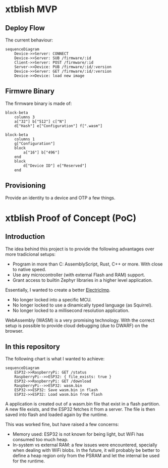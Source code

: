 # xtblish MVP

## Deploy Flow

The current behaviour:

```mermaid
sequenceDiagram
    Device->>Server: CONNECT
    Device->>Server: SUB /firmware/:id
    Client->>Server: POST /firmware/:id
    Server->>Device: PUB /firmware/:id/:version
    Device->>Server: GET /firmware/:id/:version
    Device->>Device: load new image
```

## Firmwre Binary

The firmware binary is made of:

```mermaid
block-beta
    columns 3
    a["32"] b["512"] c["N"]
    d["Hash"] e["Configuration"] f[".wasm"]
```

```mermaid
block-beta
    columns 1
    g["Configuration"]
    block
        a["16"] b["496"]
    end
    block
        d["Device ID"] e["Reserved"]
    end
```

## Provisioning

Provide an identity to a device and OTP a few things.

# xtblish Proof of Concept (PoC)

## Introduction

The idea behind this project is to provide the following advantages over more tradicional setups:

* Program in more than C: AssemblyScript, Rust, C++ or more. With close to native speed.
* Use any microcontroller (with external Flash and RAM) support.
* Grant access to builtin Zephyr libraries in a higher level application.

Essentially, I wanted to create a better [ElectricImp](https://www.electricimp.com).

* No longer locked into a specific MCU.
* No longer locked to use a dinamically typed language (as Squirrel).
* No longer locked to a millisecond resolution application.

WebAssembly (WASM) is a very promising technology. With the correct setup is
possible to provide cloud debugging (due to DWARF) on the browser.

## In this repository

The following chart is what I wanted to achieve:

```mermaid
sequenceDiagram
    ESP32->>RaspberryPi: GET /status
    RaspberryPi-->>ESP32: { file_exists: true }
    ESP32->>RaspberryPi: GET /download
    RaspberryPi-->>ESP32: wasm.bin
    ESP32->>ESP32: Save wasm.bin in flash
    ESP32->>ESP32: Load wasm.bin from flash
```

A application is created out of a wasm.bin file that exist in a flash partition.
A new file exists, and the ESP32 fetches it from a server.
The file is then saved into flash and loaded again by the runtime.

This was worked fine, but have raised a few concerns:

* Memory used: ESP32 is not known for being light, but WiFi has consumed too much heap.
* In-system vs external RAM: a few issues were encountered, specially when dealing with WiFi blobs. In the future, it will probably be better to define a heap region only from the PSRAM and let the internal be used for the runtime.
